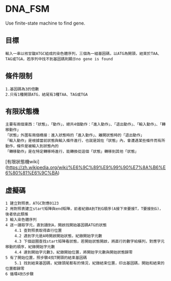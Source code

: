 # DNA_FSM
Use finite-state machine to find gene.

## 目標
    輸入一串以核甘酸ATGC組成的染色體序列，三個為一組基因碼，以ATG為開頭，結束於TAA、TAG或TGA，若序列中找不到基因碼則顯示no gene is found

## 條件限制
    1.基因碼為3的倍數
    2.只有1種開頭ATG，結尾有3種TAA、TAG或TGA

## 有限狀態機
    主要有兩個東西：「狀態」，「動作」，總共4個動作：「進入動作」、「退出動作」、「輸入動作」、「轉移動作」
    「狀態」外圍有兩個橋接：進入狀態時的「進入動作」、離開狀態時的「退出動作」
    「輸入動作」是根據當前狀態與輸入條件進行，也就是說在「狀態」內，會遭遇某些條件而有所動作，條件是被輸入到狀態內的
    「轉移動作」是在特定轉移時進行，能轉換從這個「狀態」轉移到其他「狀態」
   [有限狀態機wiki]
    (https://zh.wikipedia.org/wiki/%E6%9C%89%E9%99%90%E7%8A%B6%E6%80%81%E6%9C%BA)

## 虛擬碼
    1 建立對照表，ATGC對應0123
    2 用對照表建立start矩陣與end矩陣，前者紀錄A到T到G順序(A接下來要接T，T要接到G)，後者依此類推
    3 輸入染色體序列
    4 逐一讀取字元，直到讀到A，開啟找開始基因碼ATG的狀態
        4.1 查對照表取得直行位置
        4.2 遇到字元是A時開啟開始狀態，紀錄開始字元數
        4.3 下個迴圈查找start矩陣看狀態，若開始狀態開啟，將直行的數字給橫列，對應字元移動的順序，紀錄開始字元數
        4.4 達到開始字元數3，紀錄開始位置，將開始字元數與開始狀態歸零
    5 有了開始位置，照步驟4找T開頭的結束基因碼
        5.1 找到結束基因碼，紀錄頭尾都有的情況，紀錄結束位置，印出基因碼，開始和結束的位置都歸零
    6 循環4到5步驟

